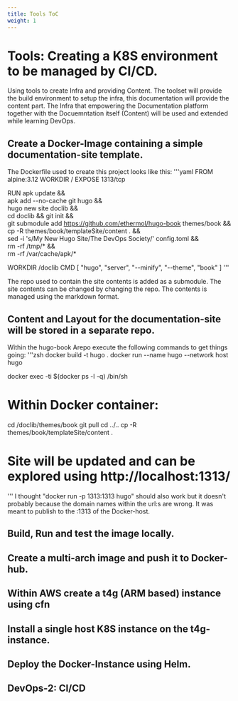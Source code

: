 ```yaml
---
title: Tools ToC
weight: 1
---
```

# Tools: Creating a K8S environment to be managed by CI/CD.
Using tools to create Infra and providing Content. The toolset will provide the build environment to setup the infra, this documentation will provide the content part. The Infra that empowering the Documentation platform together with the Docuemntation itself (Content) will be used and extended while learning DevOps.

## Create a Docker-Image containing a simple documentation-site template.
The Dockerfile used to create this project looks like this:
'''yaml
FROM alpine:3.12
WORKDIR /
EXPOSE 1313/tcp

RUN apk update && \
apk add --no-cache git hugo && \
hugo new site doclib && \
cd doclib && git init && \
git submodule add https://github.com/ethermol/hugo-book themes/book && \
cp -R themes/book/templateSite/content . && \
sed -i 's/My New Hugo Site/The DevOps Society/' config.toml && \
rm -rf /tmp/* && \
rm -rf /var/cache/apk/*

WORKDIR /doclib
CMD [ "hugo", "server", "--minify", "--theme", "book" ]
'''

The repo used to contain the site contents is added as a submodule. The site contents can be changed by changing the repo. The contents is managed using the markdown format.


## Content and Layout for the documentation-site will be stored in a separate repo.
Within the hugo-book Arepo execute the following commands to get things going:
'''zsh
docker build -t hugo .
docker run --name hugo --network host hugo

docker exec -ti $(docker ps -l -q) /bin/sh
# Within Docker container:
cd /doclib/themes/book
git pull
cd ../..
cp -R themes/book/templateSite/content .
# Site will be updated and can be explored using http://localhost:1313/

'''
I thought "docker run -p 1313:1313 hugo" should also work but it doesn't probably because the domain names within the url:s are wrong. It was meant to publish to the <ip-addr>:1313 of the Docker-host.

## Build, Run and test the image locally.
## Create a multi-arch image and push it to Docker-hub.
## Within AWS create a t4g (ARM based) instance using cfn
## Install a single host K8S instance on the t4g-instance.
## Deploy the Docker-Instance using Helm.
## DevOps-2: CI/CD

